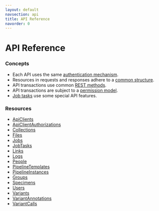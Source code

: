 ```yaml
---
layout: default
navsection: api
title: API Reference
navorder: 0
---
```


# API Reference

### Concepts

* Each API uses the same [authentication mechanism](authentication.html).
* Resources in requests and responses adhere to a [common structure](resources.html).
* API transactions use common [REST methods](methods.html).
* API transactions are subject to a [permission model](permission-model.html).
* [Job tasks](job-task.html) use some special API features.

### Resources

* [ApiClients](ApiClients.html)
* [ApiClientAuthorizations](ApiClientAuthorizations.html)
* [Collections](Collections.html)
* [Files](Files.html)
* [Jobs](Jobs.html)
* [JobTasks](JobTasks.html)
* [Links](Links.html)
* [Logs](Logs.html)
* [People](People.html)
* [PipelineTemplates](PipelineTemplates.html)
* [PipelineInstances](PipelineInstances.html)
* [Groups](Groups.html)
* [Specimens](Specimens.html)
* [Users](Users.html)
* [Variants](Variants.html)
* [VariantAnnotations](VariantAnnotations.html)
* [VariantCalls](VariantCalls.html)
